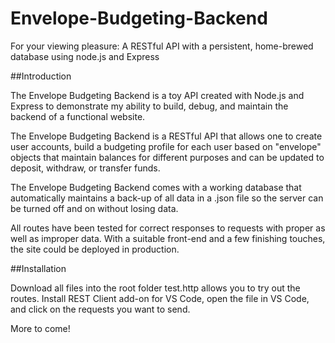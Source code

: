 # Envelope-Budgeting-Backend

For your viewing pleasure:  A RESTful API with a persistent, home-brewed database using node.js and Express 


##Introduction

The Envelope Budgeting Backend is a toy API created with Node.js and Express to demonstrate my ability to build, debug, and maintain the backend of a functional website.  

The Envelope Budgeting Backend is a RESTful API that allows one to create user accounts, build a budgeting profile for each user based on "envelope" objects that maintain balances for different purposes and can be updated to deposit, withdraw, or transfer funds.

The Envelope Budgeting Backend comes with a working database that automatically maintains a back-up of all data in a .json file so the server can be turned off and on without losing data.  

All routes have been tested for correct responses to requests with proper as well as improper data.  With a suitable front-end and a few finishing touches, the site could be deployed in production.

##Installation

Download all files into the root folder
test.http allows you to try out the routes.  Install REST Client add-on for VS Code, open the file in VS Code, and click on the requests you want to send.

More to come!
